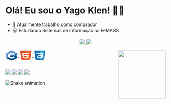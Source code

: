 # Olá! Eu sou o Yago Klen! 🖖🏽


- 💼 Atualmente trabalho como comprador
- 💻 Estudando Sistemas de Informação na FeMASS

<div align="center">
  <a href="https://github.com/YagoMarianoKlen">
  <img height="150em" src="https://github-readme-stats.vercel.app/api?username=YagoMarianoKlen&show_icons=true&theme=chartreuse-dark&include_all_commits=true&count_private=true"/>
  <img height="150em" src="https://github-readme-stats.vercel.app/api/top-langs/?username=YagoMarianoKlen&layout=compact&langs_count=7&theme=chartreuse-dark"/>
</div>

<div style="display: inline_block"><br>
  <img align="center" alt="Rafa-Cplusplus" height="30" width="40" src="https://raw.githubusercontent.com/devicons/devicon/master/icons/cplusplus/cplusplus-original.svg">
  <img align="center" alt="Rafa-HTML" height="30" width="40" src="https://raw.githubusercontent.com/devicons/devicon/master/icons/html5/html5-original.svg">
  <img align="center" alt="Rafa-CSS" height="30" width="40" src="https://raw.githubusercontent.com/devicons/devicon/master/icons/css3/css3-original.svg">
  <img align="right" height="150" width="150" src="https://i.picasion.com/pic92/49fa5e6d8ba88060f3506fcfdd36614b.gif">
</div>

##

<div> 
  <a href="https://www.linkedin.com/in/yago-klen-449a60170" target="_blank"><img src="https://img.shields.io/badge/-LinkedIn-%230077B5?style=for-the-badge&logo=linkedin&logoColor=white" target="_blank"></a>
  <a href = "mailto:yagomarianoklen@gmail.com"><img src="https://img.shields.io/badge/Gmail-D14836?style=for-the-badge&logo=gmail&logoColor=white" target="_blank"></a>
  <a href="https://www.facebook.com/yago.marianoklen/" target="_blank"><img src="https://img.shields.io/badge/Facebook-1877F2?style=for-the-badge&logo=facebook&logoColor=white" target="_blank"></a>
  <a href="https://www.instagram.com/yagoklen/" target="_blank"><img src="https://img.shields.io/badge/-Instagram-%23E4405F?style=for-the-badge&logo=instagram&logoColor=white" target="_blank"></a>
</div>

  ![Snake animation](https://github.com/YagoMarianoKlen/YagoMarianoKlen/blob/output/github-contribution-grid-snake.svg)
